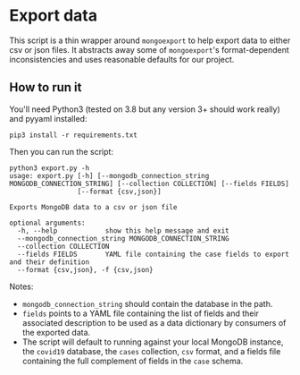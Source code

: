 # Export data

This script is a thin wrapper around `mongoexport` to help export data to either csv or json files. It abstracts away
some of `mongoexport`'s format-dependent inconsistencies and uses reasonable defaults for our project.

## How to run it

You'll need Python3 (tested on 3.8 but any version 3+ should work really) and pyyaml installed:

```shell
pip3 install -r requirements.txt
```

Then you can run the script:

```shell
python3 export.py -h
usage: export.py [-h] [--mongodb_connection_string MONGODB_CONNECTION_STRING] [--collection COLLECTION] [--fields FIELDS]
                 [--format {csv,json}]

Exports MongoDB data to a csv or json file

optional arguments:
  -h, --help            show this help message and exit
  --mongodb_connection_string MONGODB_CONNECTION_STRING
  --collection COLLECTION
  --fields FIELDS       YAML file containing the case fields to export and their definition
  --format {csv,json}, -f {csv,json}
```

Notes:
- `mongodb_connection_string` should contain the database in the path.
- `fields` points to a YAML file containing the list of fields and their associated description to be used as a data dictionary by consumers of the exported data.
- The script will default to running against your local MongoDB instance, the `covid19` database, the `cases`
  collection, `csv` format, and a fields file containing the full complement of fields in the `case` schema.
  